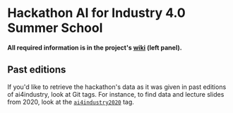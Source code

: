 # Hackathon AI for Industry 4.0 Summer School

**All required information is in the project's [wiki](https://gitlab.emse.fr/ai4industry/hackathon/-/wikis/home) (left panel).**

## Past editions

If you'd like to retrieve the hackathon's data as it was given in past editions of ai4industry, look at Git tags. For instance, to find data and lecture slides from 2020, look at the [`ai4industry2020`](https://gitlab.emse.fr/ai4industry/hackathon/-/tree/ai4industry2020) tag.
